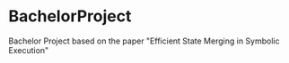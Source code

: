 # BachelorProject
Bachelor Project based on the paper "Efficient State Merging in Symbolic Execution"
